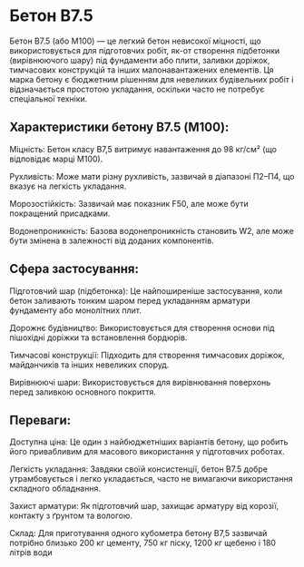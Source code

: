 # Бетон B7.5

Бетон B7.5 (або М100) — це легкий бетон невисокої міцності, що використовується для підготовчих робіт, як-от створення підбетонки (вирівнюючого шару) під фундаменти або плити, заливки доріжок, тимчасових конструкцій та інших малонавантажених елементів. Ця марка бетону є бюджетним рішенням для невеликих будівельних робіт і відзначається простотою укладання, оскільки часто не потребує спеціальної техніки. 

## Характеристики бетону B7.5 (М100):

Міцність:
Бетон класу B7,5 витримує навантаження до 98 кг/см² (що відповідає марці М100). 

Рухливість:
Може мати різну рухливість, зазвичай в діапазоні П2–П4, що вказує на легкість укладання. 

Морозостійкість:
Зазвичай має показник F50, але може бути покращений присадками. 

Водонепроникність:
Базова водонепроникність становить W2, але може бути змінена в залежності від доданих компонентів. 

## Сфера застосування:

Підготовчий шар (підбетонка):
Це найпоширеніше застосування, коли бетон заливають тонким шаром перед укладанням арматури фундаменту або монолітних плит. 

Дорожнє будівництво:
Використовується для створення основи під пішохідні доріжки та встановлення бордюрів. 

Тимчасові конструкції:
Підходить для створення тимчасових доріжок, майданчиків та інших невеликих споруд. 

Вирівнюючі шари:
Використовується для вирівнювання поверхонь перед заливкою основного покриття. 

## Переваги:

Доступна ціна:
Це один з найбюджетніших варіантів бетону, що робить його привабливим для масового використання у підготовчих роботах. 

Легкість укладання:
Завдяки своїй консистенції, бетон B7.5 добре утрамбовується і легко укладається, часто не вимагаючи використання складного обладнання. 

Захист арматури:
Як підготовчий шар, захищає арматуру від корозії, контакту з ґрунтом та вологою. 

Склад:
Для приготування одного кубометра бетону B7,5 зазвичай потрібно близько 200 кг цементу, 750 кг піску, 1200 кг щебеню і 180 літрів води
